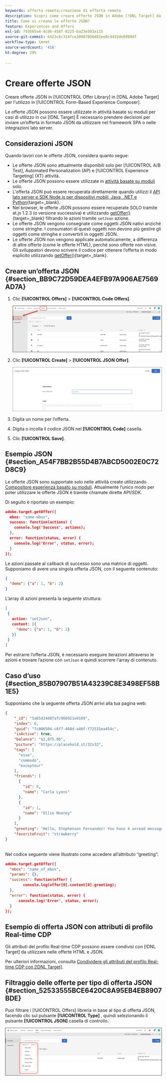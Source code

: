 ```yaml
---
keywords: offerta remota;creazione di offerta remota
description: Scopri come creare offerte JSON in Adobe [!DNL Target] da utilizzare nel Compositore esperienza basato su moduli.
title: Come si creano le offerte JSON?
feature: Experiences and Offers
exl-id: 793665a4-4cd6-458f-8225-ba23e503a115
source-git-commit: 6423c6c324fce30087056d81ee0c4432de8999df
workflow-type: tm+mt
source-wordcount: '416'
ht-degree: 29%

---
```


# Creare offerte JSON

Creare offerte JSON in [!UICONTROL Offer Library] in [!DNL Adobe Target] per l&#39;utilizzo in [!UICONTROL Form-Based Experience Composer].

Le offerte JSON possono essere utilizzate in attività basate su moduli per casi di utilizzo in cui [!DNL Target] È necessario prendere decisioni per inviare un’offerta in formato JSON da utilizzare nel framework SPA o nelle integrazioni lato server.

## Considerazioni JSON

Quando lavori con le offerte JSON, considera quanto segue:

* Le offerte JSON sono attualmente disponibili solo per [!UICONTROL A/B Test], Automated Personalization (AP) e [!UICONTROL Experience Targeting] (XT) attività.
* Le offerte JSON possono essere utilizzate in [attività basate su moduli](/help/main/c-experiences/form-experience-composer.md) solo.
* L&#39;offerta JSON può essere recuperata direttamente quando utilizzi il [API lato server e SDK Node.js per dispositivi mobili, Java, .NET e Python](https://experienceleague.adobe.com/docs/target-dev/developer/server-side/server-side-overview.html?lang=it){target=_blank}.
* Nel browser, le offerte JSON possono essere recuperate SOLO tramite at.js 1.2.3 (o versione successiva) e utilizzando [getOffer()](https://experienceleague.adobe.com/docs/target-dev/developer/client-side/at-js-implementation/functions-overview/adobe-target-getoffer.html){target=_blank} filtrando le azioni tramite `setJson` azione.
* Le offerte JSON vengono consegnate come oggetti JSON nativi anziché come stringhe. I consumatori di questi oggetti non devono più gestire gli oggetti come stringhe e convertirli in oggetti JSON.
* Le offerte JSON non vengono applicate automaticamente, a differenza di altre offerte (come le offerte HTML), perché sono offerte non visive. Gli sviluppatori devono scrivere il codice per ottenere l’offerta in modo esplicito utilizzando [getOffer()](https://experienceleague.adobe.com/docs/target-dev/developer/client-side/at-js-implementation/functions-overview/adobe-target-getoffer.html){target=_blank}.

## Creare un’offerta JSON {#section_BB9C72D59DEA4EFB97A906AE7569AD7A}

1. Clic **[!UICONTROL Offers]** > **[!UICONTROL Code Offers]**.

   ![Offerte > scheda Offerte di codice](/help/main/c-experiences/c-manage-content/assets/code-offers-tab.png)

1. Clic **[!UICONTROL Create]** > **[!UICONTROL JSON Offer]**.

   ![immagine offer-json](assets/offer-json.png)

1. Digita un nome per l’offerta.
1. Digita o incolla il codice JSON nel **[!UICONTROL Code]** casella.
1. Clic **[!UICONTROL Save]**.

## Esempio JSON {#section_A54F7BB2B55D4B7ABCD5002E0C72D8C9}

Le offerte JSON sono supportate solo nelle attività create utilizzando [Compositore esperienza basato su moduli](/help/main/c-experiences/form-experience-composer.md). Attualmente l’unico modo per poter utilizzare le offerte JSON è tramite chiamate dirette API/SDK.

Di seguito è riportato un esempio:

```json
adobe.target.getOffer({ 
  mbox: "some-mbox", 
  success: function(actions) { 
    console.log('Success', actions); 
  }, 
  error: function(status, error) { 
    console.log('Error', status, error); 
  } 
});
```

Le azioni passate al callback di successo sono una matrice di oggetti. Supponiamo di avere una singola offerta JSON, con il seguente contenuto:

```json
{ 
  "demo": {"a": 1, "b": 2} 
}
```

L’array di azioni presenta la seguente struttura:

```json
[ 
 { 
   action: "setJson", 
   content: [{ 
     "demo": {"a": 1, "b": 2} 
   }] 
 }  
]
```

Per estrarre l’offerta JSON, è necessario eseguire iterazioni attraverso le azioni e trovare l’azione con `setJson` e quindi scorrere l&#39;array di contenuto.

## Caso d’uso {#section_85B07907B51A43239C8E3498EF58B1E5}

Supponiamo che la seguente offerta JSON arrivi alla tua pagina web:

```json
{ 
    "_id": "5a65d24d8fafc966921e9169", 
    "index": 0, 
    "guid": "7c006504-c6f7-468d-a46f-f72531ea454c", 
    "isActive": true, 
    "balance": "$2,075.06", 
    "picture": "https://placehold.it/32x32", 
    "tags": [ 
      "esse", 
      "commodo", 
      "excepteur"
    ], 
    "friends": [ 
      { 
        "id": 0, 
        "name": "Carla Lyons" 
      }, 
      { 
        "id": 1, 
        "name": "Ollie Mooney" 
      } 
    ], 
    "greeting": "Hello, Stephenson Fernandez! You have 4 unread messages.", 
    "favoriteFruit": "strawberry" 
} 
  
```

Nel codice seguente viene illustrato come accedere all’attributo “greeting”:

```json
adobe.target.getOffer({   
  "mbox": "name_of_mbox", 
  "params": {}, 
  "success": function(offer) {           
        console.log(offer[0].content[0].greeting); 
  },   
  "error": function(status, error) {           
      console.log('Error', status, error); 
  } 
});
```

## Esempio di offerta JSON con attributi di profilo Real-time CDP

Gli attributi del profilo Real-time CDP possono essere condivisi con [!DNL Target] da utilizzare nelle offerte HTML e JSON.

Per ulteriori informazioni, consulta [Condividere gli attributi del profilo Real-time CDP con [!DNL Target]](/help/main/c-integrating-target-with-mac/integrating-with-rtcdp.md#rtcdp-profile-attributes).

## Filtraggio delle offerte per tipo di offerta JSON {#section_52533555BCE6420C8A95EB4EB8907BDE}

Puoi filtrare i [!UICONTROL Offers] libreria in base al tipo di offerta JSON, facendo clic sul pulsante **[!UICONTROL Type]** , quindi selezionando il pulsante **[!UICONTROL JSON]** casella di controllo.

![immagine offer-json-filter](assets/offer-json-filter.png)
